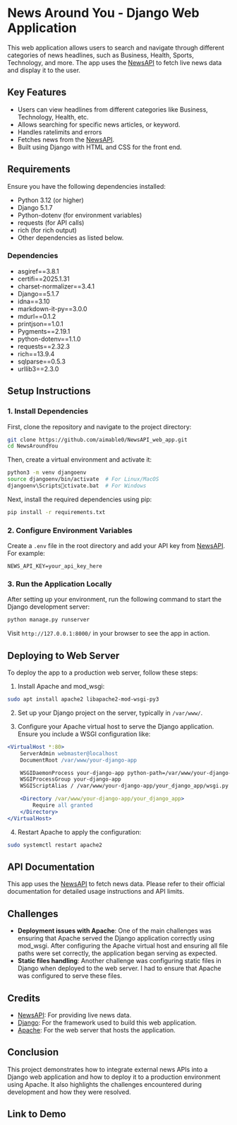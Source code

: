 
# News Around You - Django Web Application

This web application allows users to search and navigate through different categories of news headlines, such as Business, Health, Sports, Technology, and more. The app uses the [NewsAPI](https://newsapi.org) to fetch live news data and display it to the user.

## Key Features

- Users can view headlines from different categories like Business, Technology, Health, etc.
- Allows searching for specific news articles, or keyword.
- Handles ratelimits and errors
- Fetches news from the [NewsAPI](https://newsapi.org).
- Built using Django with HTML and CSS for the front end.

## Requirements

Ensure you have the following dependencies installed:

- Python 3.12 (or higher)
- Django 5.1.7
- Python-dotenv (for environment variables)
- requests (for API calls)
- rich (for rich output)
- Other dependencies as listed below.

### Dependencies
- asgiref==3.8.1
- certifi==2025.1.31
- charset-normalizer==3.4.1
- Django==5.1.7
- idna==3.10
- markdown-it-py==3.0.0
- mdurl==0.1.2
- printjson==1.0.1
- Pygments==2.19.1
- python-dotenv==1.1.0
- requests==2.32.3
- rich==13.9.4
- sqlparse==0.5.3
- urllib3==2.3.0

## Setup Instructions

### 1. Install Dependencies

First, clone the repository and navigate to the project directory:

```bash
git clone https://github.com/aimable0/NewsAPI_web_app.git
cd NewsAroundYou
```

Then, create a virtual environment and activate it:

```bash
python3 -m venv djangoenv
source djangoenv/bin/activate  # For Linux/MacOS
djangoenv\Scriptsctivate.bat  # For Windows
```

Next, install the required dependencies using pip:

```bash
pip install -r requirements.txt
```

### 2. Configure Environment Variables

Create a `.env` file in the root directory and add your API key from [NewsAPI](https://newsapi.org). For example:

```
NEWS_API_KEY=your_api_key_here
```

### 3. Run the Application Locally

After setting up your environment, run the following command to start the Django development server:

```bash
python manage.py runserver
```

Visit `http://127.0.0.1:8000/` in your browser to see the app in action.


## Deploying to Web Server

To deploy the app to a production web server, follow these steps:

1. Install Apache and mod_wsgi:

```bash
sudo apt install apache2 libapache2-mod-wsgi-py3
```

2. Set up your Django project on the server, typically in `/var/www/`.

3. Configure your Apache virtual host to serve the Django application. Ensure you include a WSGI configuration like:

```apache
<VirtualHost *:80>
    ServerAdmin webmaster@localhost
    DocumentRoot /var/www/your-django-app

    WSGIDaemonProcess your-django-app python-path=/var/www/your-django-app python-home=/var/www/your-django-app/djangoenv
    WSGIProcessGroup your-django-app
    WSGIScriptAlias / /var/www/your-django-app/your_django_app/wsgi.py

    <Directory /var/www/your-django-app/your_django_app>
        Require all granted
    </Directory>
</VirtualHost>
```

4. Restart Apache to apply the configuration:

```bash
sudo systemctl restart apache2
```

## API Documentation

This app uses the [NewsAPI](https://newsapi.org) to fetch news data. Please refer to their official documentation for detailed usage instructions and API limits.

## Challenges

- **Deployment issues with Apache**: One of the main challenges was ensuring that Apache served the Django application correctly using mod_wsgi. After configuring the Apache virtual host and ensuring all file paths were set correctly, the application began serving as expected.
- **Static files handling**: Another challenge was configuring static files in Django when deployed to the web server. I had to ensure that Apache was configured to serve these files.

## Credits

- [NewsAPI](https://newsapi.org): For providing live news data.
- [Django](https://www.djangoproject.com/): For the framework used to build this web application.
- [Apache](https://httpd.apache.org/): For the web server that hosts the application.

## Conclusion

This project demonstrates how to integrate external news APIs into a Django web application and how to deploy it to a production environment using Apache. It also highlights the challenges encountered during development and how they were resolved.

## Link to Demo
